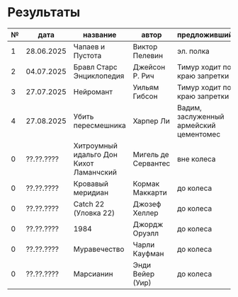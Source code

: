 # Результаты

| № | дата       | название                  | автор              | предложивший                                | Оценка |
|---|------------|---------------------------|--------------------|---------------------------------------------|--------|
| 1 | 28.06.2025 | Чапаев и Пустота          | Виктор Пелевин     | эл. полка                                   |    |
| 2 | 04.07.2025 | Бравл Старс Энциклопедия  | Джейсон Р. Рич     | Тимур ходит по краю запретки                |    |
| 3 | 27.07.2025 | Нейромант                 | Уильям Гибсон      | Тимур ходит по краю запретки                |     |
| 4 | 27.08.2025 | Убить пересмешника        | Харпер Ли          | Вадим, заслуженный армейский цементомес     |    |
| 0 | ??.??.???? | Хитроумный идальго Дон Кихот Ламанчский         | Мигель де Сервантес    | вне колеса                                  | WW  |
| 0 | ??.??.???? | Кровавый меридиан        | Кормак Маккарти   | до колеса                                  | WW  |
| 0 | ??.??.???? | Catch 22 (Уловка 22)       | Джозеф Хеллер   | до колеса                                  | WW  |
| 0 | ??.??.???? | 1984         | Джордж Оруэлл    | до колеса                                  | W  |
| 0 | ??.??.???? | Муравечество         | Чарли Кауфман    | до колеса                                  | W  |
| 0 | ??.??.???? | Марсианин        | Энди Вейер (Уир)    | до колеса                                  | W  |
